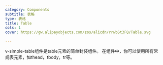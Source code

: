 ```yaml
---
category: Components
subtitle: 表格
type: 表格
title: Table
cols: 1
cover: https://gw.alipayobjects.com/zos/alicdn/rrwbSt3FQ/Table.svg

---
```


v-simple-table组件是table元素的简单封装组件。 在组件中，你可以使用所有常规表元素，如thead，tbody，tr等。


